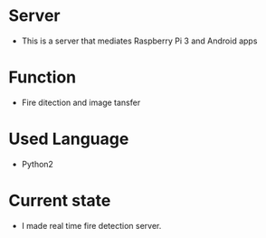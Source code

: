 # Server
- This is a server that mediates Raspberry Pi 3 and Android apps

# Function
- Fire ditection and image tansfer

# Used Language
- Python2

# Current state
- I made real time fire detection server.
